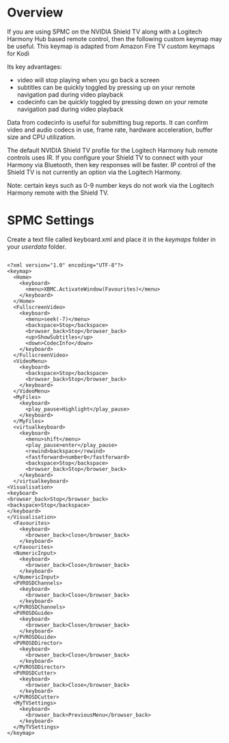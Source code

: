 # Overview
If you are using SPMC on the NVIDIA Shield TV along with a Logitech Harmony Hub based remote control, then the following custom keymap may be useful. This keymap is adapted from Amazon Fire TV custom keymaps for Kodi

Its key advantages:
* video will stop playing when you go back a screen
* subtitles can be quickly toggled by pressing up on your remote navigation pad during video playback
* codecinfo can be quickly toggled by pressing down on your remote navigation pad during video playback

Data from codecinfo is useful for submitting bug reports. It can confirm video and audio codecs in use, frame rate, hardware acceleration, buffer size and CPU utilization.

The default NVIDIA Shield TV profile for the Logitech Harmony hub remote controls uses IR. If you configure your Shield TV to connect with your Harmony via Bluetooth, then key responses will be faster. IP control of the Shield TV is not currently an option via the Logitech Harmony.

Note: certain keys such as 0-9 number keys do not work via the Logitech Harmony remote with the Shield TV.


# SPMC Settings
Create a text file called keyboard.xml and place it in the _keymaps_ folder in your _userdata_ folder.
```

<?xml version="1.0" encoding="UTF-8"?>
<keymap>
  <Home>
    <keyboard>
      <menu>XBMC.ActivateWindow(Favourites)</menu>
    </keyboard>
  </Home>
  <FullscreenVideo>
    <keyboard>
      <menu>seek(-7)</menu>
      <backspace>Stop</backspace>
      <browser_back>Stop</browser_back>
      <up>ShowSubtitles</up>
      <down>CodecInfo</down>
    </keyboard>
  </FullscreenVideo>
  <VideoMenu>
    <keyboard>
      <backspace>Stop</backspace>
      <browser_back>Stop</browser_back>
    </keyboard>
  </VideoMenu>
  <MyFiles>
    <keyboard>
      <play_pause>Highlight</play_pause>
    </keyboard>
  </MyFiles>
  <virtualkeyboard>
    <keyboard>
      <menu>shift</menu>
      <play_pause>enter</play_pause>
      <rewind>backspace</rewind>
      <fastforward>number0</fastforward>
      <backspace>Stop</backspace>
      <browser_back>Stop</browser_back>
    </keyboard>
  </virtualkeyboard>
<Visualisation>
<keyboard>
<browser_back>Stop</browser_back>
<backspace>Stop</backspace>
</keyboard>
</Visualisation>
  <Favourites>
    <keyboard>
      <browser_back>close</browser_back>
    </keyboard>
  </Favourites>
  <NumericInput>
    <keyboard>
      <browser_back>Close</browser_back>
    </keyboard>
  </NumericInput>
  <PVROSDChannels>
    <keyboard>
      <browser_back>Close</browser_back>
    </keyboard>
  </PVROSDChannels>
  <PVROSDGuide>
    <keyboard>
      <browser_back>Close</browser_back>
    </keyboard>
  </PVROSDGuide>
  <PVROSDDirector>
    <keyboard>
      <browser_back>Close</browser_back>
    </keyboard>
  </PVROSDDirector>
  <PVROSDCutter>
    <keyboard>
      <browser_back>Close</browser_back>
    </keyboard>
  </PVROSDCutter>
  <MyTVSettings>
    <keyboard>
      <browser_back>PreviousMenu</browser_back>
    </keyboard>
  </MyTVSettings>
</keymap>
```